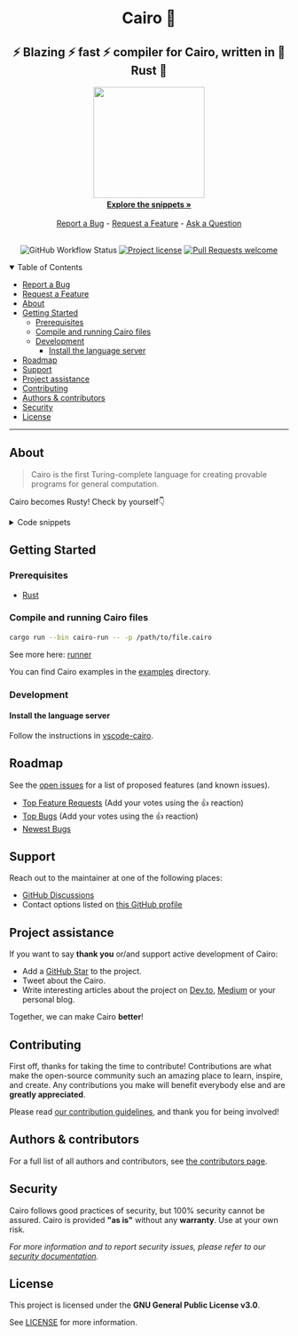 <div align="center">
  <h1>Cairo 🐺 </h1>
  <h2> ⚡ Blazing ⚡ fast ⚡ compiler for Cairo, written in 🦀 Rust 🦀 </h2>
  <img src="resources/img/logo.png" height="200" width="200">
  <br />
  <a href="#about"><strong>Explore the snippets »</strong></a>
  <br />
  <br />
  <a href="https://github.com/starkware-libs/cairo/issues/new?assignees=&labels=bug&template=01_BUG_REPORT.md&title=bug%3A+">Report a Bug</a>
  -
  <a href="https://github.com/starkware-libs/cairo/issues/new?assignees=&labels=enhancement&template=02_FEATURE_REQUEST.md&title=feat%3A+">Request a Feature</a>
  -
  <a href="https://github.com/starkware-libs/cairo/discussions">Ask a Question</a>
</div>

<div align="center">
<br />

![GitHub Workflow Status](https://img.shields.io/github/workflow/status/starkware-libs/cairo/ci?style=flat-square&logo=github)
[![Project license](https://img.shields.io/github/license/starkware-libs/cairo.svg?style=flat-square)](LICENSE)
[![Pull Requests welcome](https://img.shields.io/badge/PRs-welcome-ff69b4.svg?style=flat-square)](https://github.com/starkware-libs/cairo/issues?q=is%3Aissue+is%3Aopen+label%3A%22help+wanted%22)

</div>

<details open="open">
<summary>Table of Contents</summary>

- [Report a Bug](#report-a-bug)
- [Request a Feature](#request-a-feature)
- [About](#about)
- [Getting Started](#getting-started)
  - [Prerequisites](#prerequisites)
  - [Compile and running Cairo files](#compile-and-running-cairo-files)
  - [Development](#development)
    - [Install the language server](#install-the-language-server)
- [Roadmap](#roadmap)
- [Support](#support)
- [Project assistance](#project-assistance)
- [Contributing](#contributing)
- [Authors \& contributors](#authors--contributors)
- [Security](#security)
- [License](#license)

</details>

---

## About

> Cairo is the first Turing-complete language for creating provable programs for general computation.

Cairo becomes Rusty! Check by yourself👇

<details>
<summary>Code snippets</summary>
<br>

|                                 Fibonnaci                                 |                                    Enums                                    |
| :-----------------------------------------------------------------------: | :-------------------------------------------------------------------------: |
| <img src="resources/img/snippets/snippet-1.png" title="Fib" width="100%"> | <img src="resources/img/snippets/snippet-2.png" title="Enums" width="100%"> |

</details>

## Getting Started

### Prerequisites

- [Rust](https://www.rust-lang.org/tools/install)

### Compile and running Cairo files

```bash
cargo run --bin cairo-run -- -p /path/to/file.cairo
```

See more here: [runner](./crates/runner/README.md)

You can find Cairo examples in the [examples](./examples) directory.

### Development

#### Install the language server

Follow the instructions in [vscode-cairo](./vscode-cairo/README.md).

## Roadmap

See the [open issues](https://github.com/starkware-libs/cairo/issues) for a list of proposed features (and known issues).

- [Top Feature Requests](https://github.com/starkware-libs/cairo/issues?q=label%3Aenhancement+is%3Aopen+sort%3Areactions-%2B1-desc) (Add your votes using the 👍 reaction)
- [Top Bugs](https://github.com/starkware-libs/cairo/issues?q=is%3Aissue+is%3Aopen+label%3Abug+sort%3Areactions-%2B1-desc) (Add your votes using the 👍 reaction)
- [Newest Bugs](https://github.com/starkware-libs/cairo/issues?q=is%3Aopen+is%3Aissue+label%3Abug)

## Support

Reach out to the maintainer at one of the following places:

- [GitHub Discussions](https://github.com/starkware-libs/cairo/discussions)
- Contact options listed on [this GitHub profile](https://github.com/starkware-libs)

## Project assistance

If you want to say **thank you** or/and support active development of Cairo:

- Add a [GitHub Star](https://github.com/starkware-libs/cairo) to the project.
- Tweet about the Cairo.
- Write interesting articles about the project on [Dev.to](https://dev.to/), [Medium](https://medium.com/) or your personal blog.

Together, we can make Cairo **better**!

## Contributing

First off, thanks for taking the time to contribute! Contributions are what make the open-source community such an amazing place to learn, inspire, and create. Any contributions you make will benefit everybody else and are **greatly appreciated**.

Please read [our contribution guidelines](docs/CONTRIBUTING.md), and thank you for being involved!

## Authors & contributors

For a full list of all authors and contributors, see [the contributors page](https://github.com/starkware-libs/cairo/contributors).

## Security

Cairo follows good practices of security, but 100% security cannot be assured.
Cairo is provided **"as is"** without any **warranty**. Use at your own risk.

_For more information and to report security issues, please refer to our [security documentation](docs/SECURITY.md)._

## License

This project is licensed under the **GNU General Public License v3.0**.

See [LICENSE](LICENSE) for more information.

